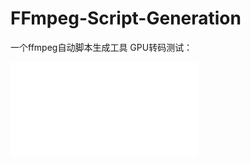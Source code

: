 # FFmpeg-Script-Generation
一个ffmpeg自动脚本生成工具
GPU转码测试：
<iframe src="//player.bilibili.com/player.html?aid=352418604&bvid=BV1FX4y1972H&cid=1024846996&page=1" scrolling="no" border="0" frameborder="no" framespacing="0" allowfullscreen="true"> </iframe>
